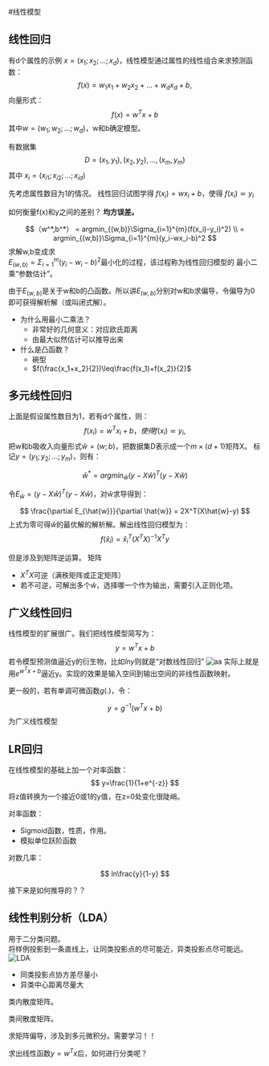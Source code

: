 #线性模型

## 线性回归
有d个属性的示例 $x=(x_1;x_2;...;x_d)$，线性模型通过属性的线性组合来求预测函数：
$$
f(x)=w_1x_1+w_2x_2+...+w_dx_d+b,
$$
向量形式：
$$
f(x)=w^Tx+b
$$
其中$w=(w_1;w_2;...;w_d)$，w和b确定模型。

有数据集$$D={(x_1,y_1),(x_2,y_2),...,(x_m,y_m)}$$
其中 $x_i = (x_{i1};x_{i2};...;x_{id})$

先考虑属性数目为1的情况。
线性回归试图学得
$f(x_i)=wx_i+b$，使得 $f(x_i) \backsimeq y_i$

如何衡量f(x)和y之间的差别？
**均方误差。**

$$（w^*,b^*）  = argmin_{(w,b)}\Sigma_{i=1}^{m}(f(x_i)-y_i)^2) \\
   = argmin_{(w,b)}\Sigma_{i=1}^{m}(y_i-wx_i-b)^2  $$
求解w,b变成求   
$E_{(w,b)}=\Sigma_{i=1}^{m}(y_i-w_i-b)^2$最小化的过程，该过程称为线性回归模型的 最小二乘“参数估计”。   
  
由于$E_{(w,b)}$是关于w和b的凸函数。所以讲$E_{(w,b)}$分别对w和b求偏导，令偏导为0即可获得解析解（或叫闭式解）。

- 为什么用最小二乘法？
	- 非常好的几何意义：对应欧氏距离
	- 由最大似然估计可以推导出来
- 什么是凸函数？
	- 碗型
	- $f(\frac{x_1+x_2}{2})\leq\frac{f(x_1)+f(x_2)}{2}$


## 多元线性回归

上面是假设属性数目为1，若有d个属性，则：
$$f(x_i)=w^Tx_i+b，使得f(x_i) \backsimeq y_i,
$$
把w和b吸收入向量形式$\hat{w}=(w;b)$，把数据集D表示成一个$m\times(d+1)$矩阵X。
标记$y=(y_1;y_2;...;y_m)$，则有：

$$
\hat{w}^*=argmin_{\hat{w}}(y-X\hat{w})^T(y-X\hat{w})
$$

令$E_{\hat{w}}=(y-X\hat{w})^T(y-X\hat{w})$，对$\hat{w}$求导得到：

$$
\frac{\partial E_{\hat{w}}}{\partial \hat{w}} = 2X^T(X\hat{w}-y)
$$
上式为零可得$\hat{w}$的最优解的解析解。解出线性回归模型为：
$$
f(\hat{x}_i)=\hat{x}_i^T(X^TX)^{-1}X^Ty
$$

但是涉及到矩阵逆运算。
矩阵

- $X^TX$可逆（满秩矩阵或正定矩阵）
- 若不可逆，可解出多个$\hat{w}$，选择哪一个作为输出，需要引入正则化项。

## 广义线性回归
线性模型的扩展很广。我们把线性模型简写为：
$$
y=w^Tx+b
$$
若令模型预测值逼近y的衍生物，比如$lny$则就是“对数线性回归”
![aa](http://images.cnitblog.com/blog/93867/201502/011157066445747.png)
实际上就是用$e^{w^Tx+b}$逼近y。实现的效果是输入空间到输出空间的非线性函数映射。

更一般的，若有单调可微函数$g(.)$，令：

$$
y=g^{-1}(w^Tx+b)
$$
为广义线性模型

## LR回归

在线性模型的基础上加一个对率函数：
$$
y=\frac{1}{1+e^{-z}}
$$
将z值转换为一个接近0或1的y值，在z=0处变化很陡峭。

对率函数：

- Sigmoid函数，性质，作用。
- 模拟单位跃阶函数

对数几率：

$$
ln\frac{y}{1-y}
$$

接下来是如何推导的？？

## 线性判别分析（LDA）

用于二分类问题。   
将样例投影到一条直线上，让同类投影点的尽可能近，异类投影点尽可能远。
![LDA](http://pic002.cnblogs.com/images/2011/79762/2011102014251376.png)

- 同类投影点协方差尽量小
- 异类中心距离尽量大

类内散度矩阵。

类间散度矩阵。

求矩阵偏导，涉及到多元微积分。需要学习！！

求出线性函数$y=w^Tx$后，如何进行分类呢？









